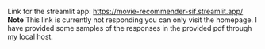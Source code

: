 Link for the streamlit app: https://movie-recommender-sif.streamlit.app/
**Note** This link is currently not responding you can only visit the homepage.
I have provided some samples of the responses in the provided pdf through my local host.
